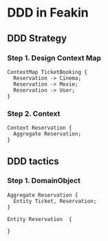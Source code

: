 # DDD in Feakin

## DDD Strategy 

### Step 1. Design Context Map

```feakin
ContextMap TicketBooking {
  Reservation -> Cinema;
  Reservation -> Movie;
  Reservation -> User;
}
```

### Step 2. Context

```feakin
Context Reservation {
  Aggregate Reservation;
}
```

## DDD tactics

### Step 1. DomainObject

```feakin
Aggregate Reservation {
  Entity Ticket, Reservation;
}
```

```feakin
Entity Reservation  {
  
}
``` 

